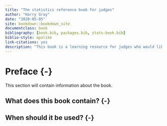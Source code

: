 ```yaml
--- 
title: "The statistics reference book for judges"
author: "Harry Gray"
date: "2020-05-05"
site: bookdown::bookdown_site
documentclass: book
bibliography: [book.bib, packages.bib, stats-book.bib]
biblio-style: apalike
link-citations: yes
description: "This book is a learning resource for judges who would like to learn more about probability and statistics."
---
```


# Preface {-}

This section will contain information about the book.

## What does this book contain? {-}

## When should it be used? {-}


<!-- # Prerequisites -->

<!-- This is a _sample_ book written in **Markdown**. You can use anything that Pandoc's Markdown supports, e.g., a math equation $a^2 + b^2 = c^2$. -->

<!-- The **bookdown** package can be installed from CRAN or Github: -->

<!-- ```{r eval=FALSE} -->
<!-- install.packages("bookdown") -->
<!-- # or the development version -->
<!-- # devtools::install_github("rstudio/bookdown") -->
<!-- ``` -->

<!-- Remember each Rmd file contains one and only one chapter, and a chapter is defined by the first-level heading `#`. -->

<!-- To compile this example to PDF, you need XeLaTeX. You are recommended to install TinyTeX (which includes XeLaTeX): <https://yihui.org/tinytex/>. -->

<!-- ```{r include=FALSE} -->
<!-- # automatically create a bib database for R packages -->
<!-- knitr::write_bib(c( -->
<!--   .packages(), 'bookdown', 'knitr', 'rmarkdown' -->
<!-- ), 'packages.bib') -->
<!-- ``` -->
